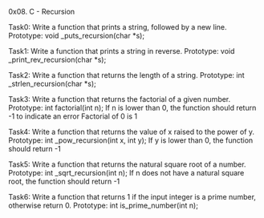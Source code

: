 0x08. C - Recursion

Task0:
Write a function that prints a string, followed by a new line.
Prototype: void _puts_recursion(char *s);

Task1:
Write a function that prints a string in reverse.
Prototype: void _print_rev_recursion(char *s);

Task2:
Write a function that returns the length of a string.
Prototype: int _strlen_recursion(char *s);

Task3:
Write a function that returns the factorial of a given number.
Prototype: int factorial(int n);
If n is lower than 0, the function should return -1 to indicate an error
Factorial of 0 is 1

Task4:
Write a function that returns the value of x raised to the power of y.
Prototype: int _pow_recursion(int x, int y);
If y is lower than 0, the function should return -1

Task5:
Write a function that returns the natural square root of a number.
Prototype: int _sqrt_recursion(int n);
If n does not have a natural square root, the function should return -1

Task6:
Write a function that returns 1 if the input integer is a prime number, otherwise return 0.
Prototype: int is_prime_number(int n);

